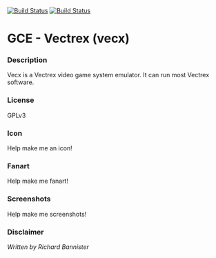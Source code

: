 [![Build Status](https://travis-ci.org/kodi-game/game.libretro.vecx.svg?branch=master)](https://travis-ci.org/kodi-game/game.libretro.vecx)
[![Build Status](https://ci.appveyor.com/api/projects/status/github/kodi-game/game.libretro.vecx?svg=true)](https://ci.appveyor.com/project/kodi-game/game-libretro-vecx)

# GCE - Vectrex (vecx)

### Description

Vecx is a Vectrex video game system emulator. It can run most Vectrex software.

### License

GPLv3

### Icon

Help make me an icon!

### Fanart

Help make me fanart!

### Screenshots

Help make me screenshots!

### Disclaimer

*Written by Richard Bannister*
